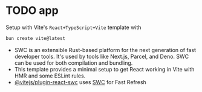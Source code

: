 # TODO app

Setup with Vite's `React+TypeScript+Vite` template with
```sh
bun create vite@latest
```
- SWC is an extensible Rust-based platform for the next generation of fast developer tools. It's used by tools like Next.js, Parcel, and Deno. SWC can be used for both compilation and bundling.
- This template provides a minimal setup to get React working in Vite with HMR and some ESLint rules.
- [@vitejs/plugin-react-swc](https://github.com/vitejs/vite-plugin-react-swc) uses [SWC](https://swc.rs/) for Fast Refresh
